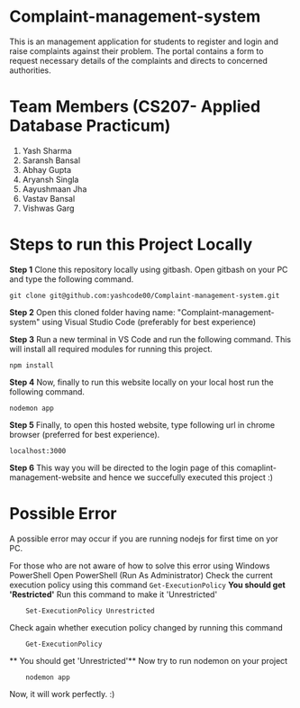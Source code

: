 # Complaint-management-system
This is an management application for students to register and login and raise complaints against their problem. The portal contains a form to request necessary details of the complaints and  directs to concerned authorities.

# Team Members (CS207- Applied Database Practicum)
1. Yash Sharma 
2. Saransh Bansal 
3. Abhay Gupta 
4. Aryansh Singla
5. Aayushmaan Jha
6. Vastav Bansal
7. Vishwas Garg

# Steps to run this Project Locally

**Step 1**   Clone this repository locally using gitbash. Open gitbash on your PC and type the following command.
```
git clone git@github.com:yashcode00/Complaint-management-system.git
```
**Step 2**   Open this cloned folder having name: "Complaint-management-system" using Visual Studio Code (preferably for best experience) 

**Step 3**   Run a new terminal in VS Code and run the following command. This will install all required modules for running this project. 
```
npm install
```
**Step 4**   Now, finally to run this website locally on your local host run the following command.
```
nodemon app
```
**Step 5**   Finally, to open this hosted website, type following url in chrome browser (preferred for best experience).
```
localhost:3000
```
**Step 6**   This way you will be directed to the login page of this comaplint-management-website and hence we succefully executed this project :)

# Possible Error
A possible error may occur if you are running nodejs for first time on yor PC.

For those who are not aware of how to solve this error using Windows PowerShell
Open PowerShell (Run As Administrator)
Check the current execution policy using this command
    ```
    Get-ExecutionPolicy
    ```
**You should get 'Restricted'**
Run this command to make it 'Unrestricted'
```
    Set-ExecutionPolicy Unrestricted
```
Check again whether execution policy changed by running this command
```
    Get-ExecutionPolicy
```
** You should get 'Unrestricted'**
Now try to run nodemon on your project
```
    nodemon app
```
Now, it will work perfectly. :)
